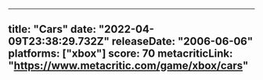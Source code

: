 
---
title: "Cars"
date: "2022-04-09T23:38:29.732Z"
releaseDate: "2006-06-06"
platforms: ["xbox"]
score: 70
metacriticLink: "https://www.metacritic.com/game/xbox/cars"
---
